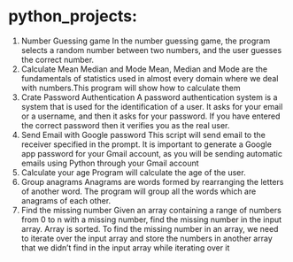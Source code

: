 # python_projects:
1. Number Guessing game
 In the number guessing game, the program selects a random number between two numbers, and the user guesses the correct number.
2. Calculate Mean Median and Mode
 Mean, Median and Mode are the fundamentals of statistics used in almost every domain where we deal with numbers.This program will show how to calculate them
3. Crate Password Authentication
A password authentication system is a system that is used for the identification of a user. 
It asks for your email or a username, and then it asks for your password.
If you have entered the correct password then it verifies you as the real user.
4. Send Email with Google password
This script will send email to the receiver specified in the prompt.
It is important to generate a Google app password for your Gmail account,
as you will be sending automatic emails using Python through your Gmail account
5. Calculate your age
Program will calculate the age of the user.
6. Group anagrams
Anagrams are words formed by rearranging the letters of another word. The program will
group all the words which are anagrams of each other.
7. Find the missing number
Given an array containing a range of numbers from 0 to n with a missing number,
find the missing number in the input array. Array is sorted.
To find the missing number in an array, we need to iterate over the input array and store the
numbers in another array that we didn’t find in the input array while iterating over it